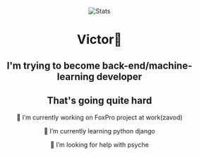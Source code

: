 <div align="center">
  <img src="https://github-profile-summary-cards.vercel.app/api/cards/profile-details?username=TheEmpressDiadema&theme=github" alt="Stats">
  <h1>Victor🤔</h1>
  <h2>I'm trying to become back-end/machine-learning developer</h2>
  <h2>That's going quite hard</h2>
  
  <p>🤔 I’m currently working on FoxPro project at work(zavod)
  <p>🤔 I’m currently learning python django 
  <p>🤔 I’m looking for help with psyche
  </div>
